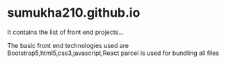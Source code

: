 # sumukha210.github.io
It contains the list of front end projects...

The basic front end technologies used are Bootstrap5,html5,css3,javascript,React
parcel is used for bundling all files
